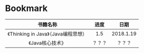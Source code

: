 # Bookmark

| 书籍名称 | 进度 | 日期 |
| :---: | :---: | :---: |
| 《Thinking in Java》（Java编程思想） | 1.5 | 2018.1.19 |
|《Java核心技术》|？？？|？？？|


